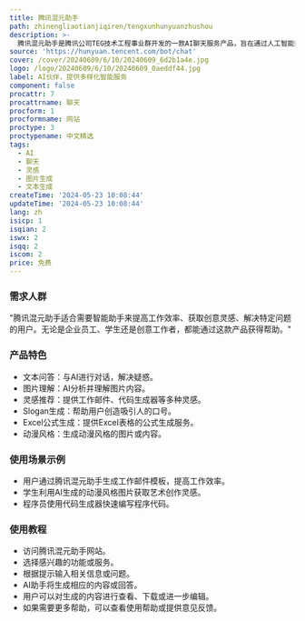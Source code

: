 ```yaml
---
title: 腾讯混元助手
path: zhinengliaotianjiqiren/tengxunhunyuanzhushou
description: >-
  腾讯混元助手是腾讯公司TEG技术工程事业群开发的一款AI聊天服务产品，旨在通过人工智能技术提供多样化的智能服务，包括文本问答、图片理解等。该产品使用腾讯混元大模型V1.7.6，能够生成文本、图片等多种形式的内容，为用户提供灵感和帮助。
source: 'https://hunyuan.tencent.com/bot/chat'
cover: /cover/20240609/6/10/20240609_6d2b1a4e.jpg
logo: /logo/20240609/6/10/20240609_0aeddf44.jpg
label: AI伙伴，提供多样化智能服务
component: false
procattr: 7
procattrname: 聊天
procform: 1
procformname: 网站
proctype: 3
proctypename: 中文精选
tags:
  - AI
  - 聊天
  - 灵感
  - 图片生成
  - 文本生成
createTime: '2024-05-23 10:08:44'
updateTime: '2024-05-23 10:08:44'
lang: zh
isicp: 1
isqian: 2
iswx: 2
isqq: 2
iscom: 2
price: 免费
---
```




### 需求人群
"腾讯混元助手适合需要智能助手来提高工作效率、获取创意灵感、解决特定问题的用户。无论是企业员工、学生还是创意工作者，都能通过这款产品获得帮助。"

### 产品特色
* 文本问答：与AI进行对话，解决疑惑。
* 图片理解：AI分析并理解图片内容。
* 灵感推荐：提供工作邮件、代码生成器等多种灵感。
* Slogan生成：帮助用户创造吸引人的口号。
* Excel公式生成：提供Excel表格的公式生成服务。
* 动漫风格：生成动漫风格的图片或内容。

### 使用场景示例
* 用户通过腾讯混元助手生成工作邮件模板，提高工作效率。
* 学生利用AI生成的动漫风格图片获取艺术创作灵感。
* 程序员使用代码生成器快速编写程序代码。

### 使用教程
* 访问腾讯混元助手网站。
* 选择感兴趣的功能或服务。
* 根据提示输入相关信息或问题。
* AI助手将生成相应的内容或回答。
* 用户可以对生成的内容进行查看、下载或进一步编辑。
* 如果需要更多帮助，可以查看使用帮助或提供意见反馈。

  

